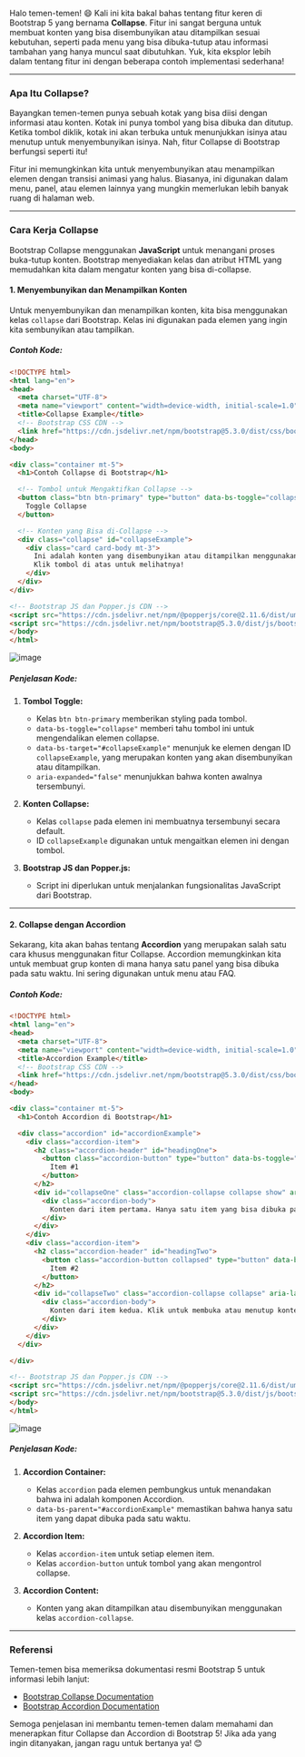 Halo temen-temen! 😄 Kali ini kita bakal bahas tentang fitur keren di Bootstrap 5 yang bernama **Collapse**. Fitur ini sangat berguna untuk membuat konten yang bisa disembunyikan atau ditampilkan sesuai kebutuhan, seperti pada menu yang bisa dibuka-tutup atau informasi tambahan yang hanya muncul saat dibutuhkan. Yuk, kita eksplor lebih dalam tentang fitur ini dengan beberapa contoh implementasi sederhana!

---

### Apa Itu Collapse?

Bayangkan temen-temen punya sebuah kotak yang bisa diisi dengan informasi atau konten. Kotak ini punya tombol yang bisa dibuka dan ditutup. Ketika tombol diklik, kotak ini akan terbuka untuk menunjukkan isinya atau menutup untuk menyembunyikan isinya. Nah, fitur Collapse di Bootstrap berfungsi seperti itu!

Fitur ini memungkinkan kita untuk menyembunyikan atau menampilkan elemen dengan transisi animasi yang halus. Biasanya, ini digunakan dalam menu, panel, atau elemen lainnya yang mungkin memerlukan lebih banyak ruang di halaman web.

---

### Cara Kerja Collapse

Bootstrap Collapse menggunakan **JavaScript** untuk menangani proses buka-tutup konten. Bootstrap menyediakan kelas dan atribut HTML yang memudahkan kita dalam mengatur konten yang bisa di-collapse.

#### 1. Menyembunyikan dan Menampilkan Konten

Untuk menyembunyikan dan menampilkan konten, kita bisa menggunakan kelas `collapse` dari Bootstrap. Kelas ini digunakan pada elemen yang ingin kita sembunyikan atau tampilkan.

##### Contoh Kode:

```html
<!DOCTYPE html>
<html lang="en">
<head>
  <meta charset="UTF-8">
  <meta name="viewport" content="width=device-width, initial-scale=1.0">
  <title>Collapse Example</title>
  <!-- Bootstrap CSS CDN -->
  <link href="https://cdn.jsdelivr.net/npm/bootstrap@5.3.0/dist/css/bootstrap.min.css" rel="stylesheet">
</head>
<body>

<div class="container mt-5">
  <h1>Contoh Collapse di Bootstrap</h1>

  <!-- Tombol untuk Mengaktifkan Collapse -->
  <button class="btn btn-primary" type="button" data-bs-toggle="collapse" data-bs-target="#collapseExample" aria-expanded="false" aria-controls="collapseExample">
    Toggle Collapse
  </button>

  <!-- Konten yang Bisa di-Collapse -->
  <div class="collapse" id="collapseExample">
    <div class="card card-body mt-3">
      Ini adalah konten yang disembunyikan atau ditampilkan menggunakan Collapse. 
      Klik tombol di atas untuk melihatnya!
    </div>
  </div>
</div>

<!-- Bootstrap JS dan Popper.js CDN -->
<script src="https://cdn.jsdelivr.net/npm/@popperjs/core@2.11.6/dist/umd/popper.min.js"></script>
<script src="https://cdn.jsdelivr.net/npm/bootstrap@5.3.0/dist/js/bootstrap.min.js"></script>
</body>
</html>
```
![image](https://github.com/user-attachments/assets/104c52ea-a41e-4e60-9883-656f6f899594)

##### Penjelasan Kode:

1. **Tombol Toggle:**
   - Kelas `btn btn-primary` memberikan styling pada tombol.
   - `data-bs-toggle="collapse"` memberi tahu tombol ini untuk mengendalikan elemen collapse.
   - `data-bs-target="#collapseExample"` menunjuk ke elemen dengan ID `collapseExample`, yang merupakan konten yang akan disembunyikan atau ditampilkan.
   - `aria-expanded="false"` menunjukkan bahwa konten awalnya tersembunyi.

2. **Konten Collapse:**
   - Kelas `collapse` pada elemen ini membuatnya tersembunyi secara default.
   - ID `collapseExample` digunakan untuk mengaitkan elemen ini dengan tombol.

3. **Bootstrap JS dan Popper.js:**
   - Script ini diperlukan untuk menjalankan fungsionalitas JavaScript dari Bootstrap.

---

#### 2. Collapse dengan Accordion

Sekarang, kita akan bahas tentang **Accordion** yang merupakan salah satu cara khusus menggunakan fitur Collapse. Accordion memungkinkan kita untuk membuat grup konten di mana hanya satu panel yang bisa dibuka pada satu waktu. Ini sering digunakan untuk menu atau FAQ.

##### Contoh Kode:

```html
<!DOCTYPE html>
<html lang="en">
<head>
  <meta charset="UTF-8">
  <meta name="viewport" content="width=device-width, initial-scale=1.0">
  <title>Accordion Example</title>
  <!-- Bootstrap CSS CDN -->
  <link href="https://cdn.jsdelivr.net/npm/bootstrap@5.3.0/dist/css/bootstrap.min.css" rel="stylesheet">
</head>
<body>

<div class="container mt-5">
  <h1>Contoh Accordion di Bootstrap</h1>

  <div class="accordion" id="accordionExample">
    <div class="accordion-item">
      <h2 class="accordion-header" id="headingOne">
        <button class="accordion-button" type="button" data-bs-toggle="collapse" data-bs-target="#collapseOne" aria-expanded="true" aria-controls="collapseOne">
          Item #1
        </button>
      </h2>
      <div id="collapseOne" class="accordion-collapse collapse show" aria-labelledby="headingOne" data-bs-parent="#accordionExample">
        <div class="accordion-body">
          Konten dari item pertama. Hanya satu item yang bisa dibuka pada satu waktu.
        </div>
      </div>
    </div>
    <div class="accordion-item">
      <h2 class="accordion-header" id="headingTwo">
        <button class="accordion-button collapsed" type="button" data-bs-toggle="collapse" data-bs-target="#collapseTwo" aria-expanded="false" aria-controls="collapseTwo">
          Item #2
        </button>
      </h2>
      <div id="collapseTwo" class="accordion-collapse collapse" aria-labelledby="headingTwo" data-bs-parent="#accordionExample">
        <div class="accordion-body">
          Konten dari item kedua. Klik untuk membuka atau menutup konten ini.
        </div>
      </div>
    </div>
  </div>

</div>

<!-- Bootstrap JS dan Popper.js CDN -->
<script src="https://cdn.jsdelivr.net/npm/@popperjs/core@2.11.6/dist/umd/popper.min.js"></script>
<script src="https://cdn.jsdelivr.net/npm/bootstrap@5.3.0/dist/js/bootstrap.min.js"></script>
</body>
</html>
```
![image](https://github.com/user-attachments/assets/eb1ed40d-7eb2-419c-a032-ff2a9a00835e)

##### Penjelasan Kode:

1. **Accordion Container:**
   - Kelas `accordion` pada elemen pembungkus untuk menandakan bahwa ini adalah komponen Accordion.
   - `data-bs-parent="#accordionExample"` memastikan bahwa hanya satu item yang dapat dibuka pada satu waktu.

2. **Accordion Item:**
   - Kelas `accordion-item` untuk setiap elemen item.
   - Kelas `accordion-button` untuk tombol yang akan mengontrol collapse.

3. **Accordion Content:**
   - Konten yang akan ditampilkan atau disembunyikan menggunakan kelas `accordion-collapse`.

---

### Referensi

Temen-temen bisa memeriksa dokumentasi resmi Bootstrap 5 untuk informasi lebih lanjut:

- [Bootstrap Collapse Documentation](https://getbootstrap.com/docs/5.3/components/collapse/)
- [Bootstrap Accordion Documentation](https://getbootstrap.com/docs/5.3/components/accordion/)

Semoga penjelasan ini membantu temen-temen dalam memahami dan menerapkan fitur Collapse dan Accordion di Bootstrap 5! Jika ada yang ingin ditanyakan, jangan ragu untuk bertanya ya! 😊
